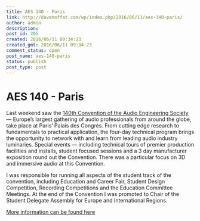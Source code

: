 ```yaml
---
title: AES 140 - Paris
link: http://davemoffat.com/wp/index.php/2016/06/11/aes-140-paris/
author: admin
description: 
post_id: 205
created: 2016/06/11 09:34:23
created_gmt: 2016/06/11 09:34:23
comment_status: open
post_name: aes-140-paris
status: publish
post_type: post
---
```


# AES 140 - Paris

Last weekend saw the [140th Convention of the Audio Engineering Society](http://www.aes.org/events/140/) — Europe’s largest gathering of audio professionals from around the globe, take place at Paris’ Palais des Congrès. From cutting edge research to fundamentals to practical application, the four-day technical program brings the opportunity to network with and learn from leading audio industry luminaries. Special events — including technical tours of premier production facilities and installs, student focused sessions and a 3 day manufacturer exposition round out the Convention. There was a particular focus on 3D and immersive audio at this Convention.

I was responsible for running all aspects of the student track of the convention, including Education and Career Fair, Student Design Competition, Recording Competitions and the Education Committee Meetings. At the end of the Convention I was promoted to Chair of the Student Delegate Assembly for Europe and International Regions.

[More information can be found here](http://c4dm.eecs.qmul.ac.uk/news/news.2016-06-10.AES140_Convention.html)
